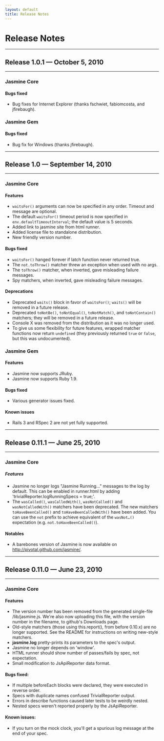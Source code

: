 ```yaml
---
layout: default
title: Release Notes
---
```


# Release Notes

-----
## Release 1.0.1 — October 5, 2010
-----

### Jasmine Core

#### Bugs fixed
<ul>
  <li>Bug fixes for Internet Explorer (thanks fschwiet, fabiomcosta, and jfirebaugh).</li>
</ul>

### Jasmine Gem

#### Bugs fixed
<ul>
  <li>Bug fix for Windows (thanks jfirebaugh).</li>
</ul>

-----
## Release 1.0 — September 14, 2010
-----

### Jasmine Core

#### Features
<ul>
  <li><code>waitsFor()</code> arguments can now be specified in any order. Timeout and message are optional.</li>
  <li>The default <code>waitsFor()</code> timeout period is now specified in <code>env.defaultTimeoutInterval</code>; the default value is 5 seconds.</li>
  <li>Added link to jasmine site from html runner.</li>
  <li>Added license file to standalone distribution.</li>
  <li>New friendly version number.</li>
</ul>

#### Bugs fixed
<ul>
  <li><code>waitsFor()</code> hanged forever if latch function never returned true.</li>
  <li>The <code>not.toThrow()</code> matcher threw an exception when used with no args.</li>
  <li>The <code>toThrow()</code> matcher, when inverted, gave misleading failure messages.</li>
  <li>Spy matchers, when inverted, gave misleading failure messages.</li>
</ul>

#### Deprecations
<ul>
  <li>Deprecated <code>waits()</code> block in favor of <code>waitsFor()</code>; <code>waits()</code> will be removed in a future release.</li>
  <li>Deprecated <code>toNotBe()</code>, <code>toNotEqual()</code>, <code>toNotMatch()</code>, and <code>toNotContain()</code> matchers; they will be removed in a future release.</li>
  <li>Console X was removed from the distribution as it was no longer used.</li>
  <li>To give us some flexibility for future features, wrapped matcher functions now return <code>undefined</code> (they previously returned <code>true</code> or <code>false</code>, but this was undocumented).</li>
</ul>

### Jasmine Gem

#### Features
<ul>
  <li>Jasmine now supports JRuby.</li>
  <li>Jasmine now supports Ruby 1.9.</li>
</ul>

#### Bugs fixed
<ul>
  <li>Various generator issues fixed.</li>
</ul>

#### Known issues
<ul>
  <li>Rails 3 and RSpec 2 are not yet fully supported.</li>
</ul>

-----
## Release 0.11.1 — June 25, 2010
-----

### Jasmine Core

##### Features
<ul>
  <li>Jasmine no longer logs "Jasmine Running…" messages to the log by default. This can be enabled in runner.html by adding 'trivialReporter.logRunningSpecs = true;'.</li>
  <li>The <code>wasCalled()</code>, <code>wasCalledWith()</code>, <code>wasNotCalled()</code> and <code>wasNotCalledWith()</code> matchers have been deprecated. The new matchers <code>toHaveBeenCalled()</code> and <code>toHaveBeenCalledWith()</code> have been added. You can use the <code>not</code> prefix to achieve equivalent of the <code>wasNot…()</code> expectation (e.g. <code>not.toHaveBeenCalled()</code>).</li>
</ul>

#### Notables
<ul>
  <li>A barebones version of Jasmine is now available on <a href="http://pivotal.github.com/jasmine/">http://pivotal.github.com/jasmine/</a>.</li>
</ul>

-----
## Release 0.11.0 — June 23, 2010
-----
### Jasmine Core

#### Features
<ul>
  <li>The version number has been removed from the generated single-file /lib/jasmine.js. We're also now uploading this file, with the version number in the filename, to github's Downloads page.</li>
  <li>Old-style matchers (those using this.report(), from before 0.10.x) are no longer supported. See the <span class="caps">README</span> for instructions on writing new-style matchers.</li>
  <li><strong>jasmine.log</strong> pretty-prints its parameters to the spec's output.</li>
  <li>Jasmine no longer depends on 'window'.</li>
  <li><span class="caps">HTML</span> runner should show number of passes/fails by spec, not expectation.</li>
  <li>Small modification to JsApiReporter data format.</li>
</ul>

#### Bugs fixed:
<ul>
  <li>If multiple beforeEach blocks were declared, they were executed in reverse order.</li>
  <li>Specs with duplicate names confused TrivialReporter output.</li>
  <li>Errors in describe functions caused later tests to be weirdly nested.</li>
  <li>Nested specs weren't reported properly by the JsApiReporter.</li>
</ul>

#### Known issues:
<ul>
  <li>If you turn on the mock clock, you'll get a spurious log message at the end of your spec.</li>
</ul>
